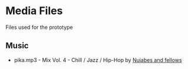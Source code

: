 # Media Files
Files used for the prototype

## Music

* pika.mp3 - Mix Vol. 4 - Chill / Jazz / Hip-Hop by [Nujabes and fellows](https://www.youtube.com/watch?v=sJISyGCHq-8)